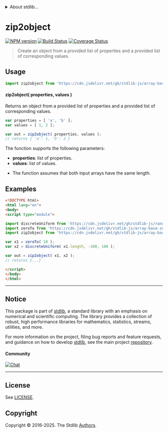 <!--

@license Apache-2.0

Copyright (c) 2025 The Stdlib Authors.

Licensed under the Apache License, Version 2.0 (the "License");
you may not use this file except in compliance with the License.
You may obtain a copy of the License at

   http://www.apache.org/licenses/LICENSE-2.0

Unless required by applicable law or agreed to in writing, software
distributed under the License is distributed on an "AS IS" BASIS,
WITHOUT WARRANTIES OR CONDITIONS OF ANY KIND, either express or implied.
See the License for the specific language governing permissions and
limitations under the License.

-->


<details>
  <summary>
    About stdlib...
  </summary>
  <p>We believe in a future in which the web is a preferred environment for numerical computation. To help realize this future, we've built stdlib. stdlib is a standard library, with an emphasis on numerical and scientific computation, written in JavaScript (and C) for execution in browsers and in Node.js.</p>
  <p>The library is fully decomposable, being architected in such a way that you can swap out and mix and match APIs and functionality to cater to your exact preferences and use cases.</p>
  <p>When you use stdlib, you can be absolutely certain that you are using the most thorough, rigorous, well-written, studied, documented, tested, measured, and high-quality code out there.</p>
  <p>To join us in bringing numerical computing to the web, get started by checking us out on <a href="https://github.com/stdlib-js/stdlib">GitHub</a>, and please consider <a href="https://opencollective.com/stdlib">financially supporting stdlib</a>. We greatly appreciate your continued support!</p>
</details>

# zip2object

[![NPM version][npm-image]][npm-url] [![Build Status][test-image]][test-url] [![Coverage Status][coverage-image]][coverage-url] <!-- [![dependencies][dependencies-image]][dependencies-url] -->

> Create an object from a provided list of properties and a provided list of corresponding values.



<section class="usage">

## Usage

```javascript
import zip2object from 'https://cdn.jsdelivr.net/gh/stdlib-js/array-base-zip2object@esm/index.mjs';
```

#### zip2object( properties, values )

Returns an object from a provided list of properties and a provided list of corresponding values.

```javascript
var properties = [ 'a', 'b' ];
var values = [ 1, 2 ];

var out = zip2object( properties, values );
// returns { 'a': 1, 'b': 2 }
```

The function supports the following parameters:

-   **properties**: list of properties.
-   **values**: list of values.

</section>

<!-- /.usage -->

<section class="notes">

-   The function assumes that both input arrays have the same length.

</section>

<!-- /.notes -->

<section class="examples">

## Examples

<!-- eslint no-undef: "error" -->

```html
<!DOCTYPE html>
<html lang="en">
<body>
<script type="module">

import discreteUniform from 'https://cdn.jsdelivr.net/gh/stdlib-js/random-array-discrete-uniform@esm/index.mjs';
import zeroTo from 'https://cdn.jsdelivr.net/gh/stdlib-js/array-base-zero-to@esm/index.mjs';
import zip2object from 'https://cdn.jsdelivr.net/gh/stdlib-js/array-base-zip2object@esm/index.mjs';

var x1 = zeroTo( 10 );
var x2 = discreteUniform( x1.length, -100, 100 );

var out = zip2object( x1, x2 );
// returns {...}

</script>
</body>
</html>
```

</section>

<!-- /.examples -->

<!-- Section for related `stdlib` packages. Do not manually edit this section, as it is automatically populated. -->

<section class="related">

</section>

<!-- /.related -->

<!-- Section for all links. Make sure to keep an empty line after the `section` element and another before the `/section` close. -->


<section class="main-repo" >

* * *

## Notice

This package is part of [stdlib][stdlib], a standard library with an emphasis on numerical and scientific computing. The library provides a collection of robust, high performance libraries for mathematics, statistics, streams, utilities, and more.

For more information on the project, filing bug reports and feature requests, and guidance on how to develop [stdlib][stdlib], see the main project [repository][stdlib].

#### Community

[![Chat][chat-image]][chat-url]

---

## License

See [LICENSE][stdlib-license].


## Copyright

Copyright &copy; 2016-2025. The Stdlib [Authors][stdlib-authors].

</section>

<!-- /.stdlib -->

<!-- Section for all links. Make sure to keep an empty line after the `section` element and another before the `/section` close. -->

<section class="links">

[npm-image]: http://img.shields.io/npm/v/@stdlib/array-base-zip2object.svg
[npm-url]: https://npmjs.org/package/@stdlib/array-base-zip2object

[test-image]: https://github.com/stdlib-js/array-base-zip2object/actions/workflows/test.yml/badge.svg?branch=main
[test-url]: https://github.com/stdlib-js/array-base-zip2object/actions/workflows/test.yml?query=branch:main

[coverage-image]: https://img.shields.io/codecov/c/github/stdlib-js/array-base-zip2object/main.svg
[coverage-url]: https://codecov.io/github/stdlib-js/array-base-zip2object?branch=main

<!--

[dependencies-image]: https://img.shields.io/david/stdlib-js/array-base-zip2object.svg
[dependencies-url]: https://david-dm.org/stdlib-js/array-base-zip2object/main

-->

[chat-image]: https://img.shields.io/gitter/room/stdlib-js/stdlib.svg
[chat-url]: https://app.gitter.im/#/room/#stdlib-js_stdlib:gitter.im

[stdlib]: https://github.com/stdlib-js/stdlib

[stdlib-authors]: https://github.com/stdlib-js/stdlib/graphs/contributors

[umd]: https://github.com/umdjs/umd
[es-module]: https://developer.mozilla.org/en-US/docs/Web/JavaScript/Guide/Modules

[deno-url]: https://github.com/stdlib-js/array-base-zip2object/tree/deno
[deno-readme]: https://github.com/stdlib-js/array-base-zip2object/blob/deno/README.md
[umd-url]: https://github.com/stdlib-js/array-base-zip2object/tree/umd
[umd-readme]: https://github.com/stdlib-js/array-base-zip2object/blob/umd/README.md
[esm-url]: https://github.com/stdlib-js/array-base-zip2object/tree/esm
[esm-readme]: https://github.com/stdlib-js/array-base-zip2object/blob/esm/README.md
[branches-url]: https://github.com/stdlib-js/array-base-zip2object/blob/main/branches.md

[stdlib-license]: https://raw.githubusercontent.com/stdlib-js/array-base-zip2object/main/LICENSE

</section>

<!-- /.links -->
